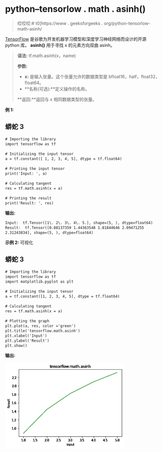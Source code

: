 # python–tensorlow . math . asinh()

> 哎哎哎:# t0]https://www . geeksforgeeks . org/python-tensorlow-math-asinh/

[TensorFlow](https://www.geeksforgeeks.org/introduction-to-tensorflow/) 是谷歌为开发机器学习模型和深度学习神经网络而设计的开源 python 库。
**asinh()** 用于寻找 x 的元素方向双曲 asinh。

> **语法:** tf.math.asinh(x，name)
> 
> **参数:**
> 
> *   **x:** 是输入张量。这个张量允许的数据类型是 bfloat16，half，float32，float64。
> *   **名称(可选):**定义操作的名称。
>     
> 
> **返回:**返回与 x 相同数据类型的张量。

**例 1:**

## 蟒蛇 3

```
# Importing the library
import tensorflow as tf

# Initializing the input tensor
a = tf.constant([ 1, 2, 3, 4, 5], dtype = tf.float64)

# Printing the input tensor
print('Input: ', a)

# Calculating tangent
res = tf.math.asinh(x = a)

# Printing the result
print('Result: ', res)
```

**输出:**

```
Input:  tf.Tensor([1\. 2\. 3\. 4\. 5.], shape=(5, ), dtype=float64)
Result:  tf.Tensor([0.88137359 1.44363548 1.81844646 2.09471255 2.31243834], shape=(5, ), dtype=float64)
```

**示例 2:** 可视化

## 蟒蛇 3

```
# Importing the library
import tensorflow as tf
import matplotlib.pyplot as plt

# Initializing the input tensor
a = tf.constant([1, 2, 3, 4, 5], dtype = tf.float64)

# Calculating tangent
res = tf.math.asinh(x = a)

# Plotting the graph
plt.plot(a, res, color ='green')
plt.title('tensorflow.math.asinh')
plt.xlabel('Input')
plt.ylabel('Result')
plt.show()
```

**输出:**

![](img/ceb5d00ab4bb360ce7356c83a3e67a91.png)